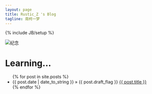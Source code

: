 ```yaml
---
layout: page
title: Rustic_Z 's Blog
tagline: 南柯一梦
---
```

{% include JB/setup %}

<div class="col-md-{% if page.fullwidth == true %}12{% else %}9{% endif %}" role="main">

<!-- ## Google Doodle -- first-day-of-summer-2016   -->
<!-- ![google doodles](http://rustic.img-cn-qingdao.aliyuncs.com/gif/summer-solstice-strawberry-moon-5156509353771008-hp2x.gif@600w)   -->

<img src="http://rustic.img-cn-qingdao.aliyuncs.com/beautifulPhoto/mmexport1467998694280.jpg@600w" alt="纪念"/>
<!-- ![纪念](http://rustic.img-cn-qingdao.aliyuncs.com/beautifulPhoto/mmexport1467998694280.jpg@600w)   -->

<h1>Learning...  </h1>
<!-- ## Learning...    -->

<ul class="posts">
  {% for post in site.posts %}
    <li><span>{{ post.date | date_to_string }}</span> &raquo; {{ post.draft_flag }} <a href="{{ BASE_PATH }}{{ post.url }}">{{ post.title }}</a></li>
  {% endfor %}
</ul>

</div> <!-- class="col-md-9" -->
